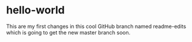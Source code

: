 # hello-world
This are my first changes in this cool GitHub branch named readme-edits which is going to get the new master branch soon.
